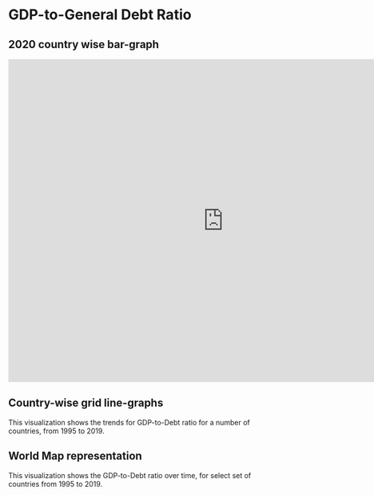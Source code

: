 # GDP-to-General Debt Ratio

## 2020 country wise bar-graph
<iframe src="https://data.oecd.org/chart/6vtH" width="860" height="645" style="border: 0" mozallowfullscreen="true" webkitallowfullscreen="true" allowfullscreen="true"><a href="https://data.oecd.org/chart/6vtH" target="_blank">OECD Chart: General government debt, Total, % of GDP, Annual, 2020</a></iframe>

## Country-wise grid line-graphs
This visualization shows the trends for GDP-to-Debt ratio for a number of countries, from 1995 to 2019. 
<div class="flourish-embed flourish-chart" data-src="visualisation/7692123"><script src="https://public.flourish.studio/resources/embed.js"></script></div>

## World Map representation
This visualization shows the GDP-to-Debt ratio over time, for select set of countries from 1995 to 2019.
<div class="flourish-embed flourish-map" data-src="visualisation/7692503"><script src="https://public.flourish.studio/resources/embed.js"></script></div>
